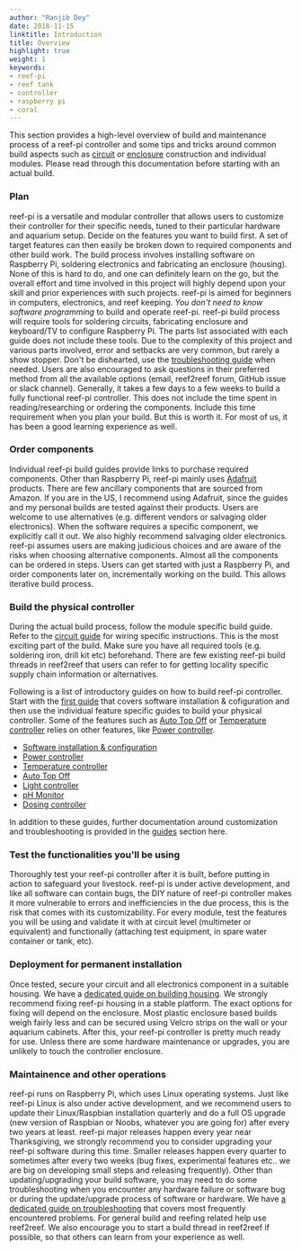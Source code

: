 ```yaml
---
author: "Ranjib Dey"
date: 2018-11-15
linktitle: Introduction
title: Overview
highlight: true
weight: 1
keywords:
- reef-pi
- reef tank
- controller
- raspberry pi
- coral
---
```


This section provides a high-level overview of build and maintenance process of a reef-pi controller and some tips and tricks around common build aspects such as [circuit](/guides/electronics) or [enclosure](/guides/housing) construction and individual modules. Please read through this documentation before starting with an actual build.

### Plan

reef-pi is a versatile and modular controller that allows users to customize their controller for their specific needs, tuned to their particular hardware and aquarium setup. Decide on the features you want to build first. A set of target features can then easily be broken down to required components and other build work. The build process involves installing software on Raspberry Pi, soldering electronics and fabricating an enclosure (housing). None of this is hard to do, and one can definitely learn on the go, but the overall effort and time involved in this project will highly depend upon your skill and prior experiences with such projects. reef-pi is aimed for beginners in computers, electronics, and reef keeping. *You don't need to know software programming* to build and operate reef-pi. reef-pi build process will require tools for soldering circuits, fabricating enclosure and keyboard/TV to configure Raspberry Pi. The parts list associated with each guide does not include these tools. Due to the complexity of this project and various parts involved, error and setbacks are very common, but rarely a show stopper. Don't be dishearted, use the [troubleshooting guide](/guides/troubleshooting/) when needed. Users are also encouraged to ask questions in their preferred method from all the available options (email, reef2reef forum, GitHub issue or slack channel). Generally, it takes a few days to a few weeks to build a fully functional reef-pi controller. This does not include the time spent in reading/researching or ordering the components. Include this time requirement when you plan your build. But this is worth it. For most of us, it has been a good learning experience as well.

### Order components

Individual reef-pi build guides provide links to purchase required components. Other than Raspberry Pi, reef-pi mainly uses [Adafruit](https://www.adafruit.com) products. There are few ancillary components that are sourced from Amazon. If you are in the US, I recommend using Adafruit, since the guides and my personal builds are tested against their products. Users are welcome to use alternatives (e.g. different vendors or salvaging older electronics). When the software requires a specific component, we explicitly call it out. We also highly recommend salvaging older electronics. reef-pi assumes users are making judicious choices and are aware of the risks when choosing alternative components. Almost all the components can be ordered in steps. Users can get started with just a Raspberry Pi, and order components later on, incrementally working on the build. This allows iterative build process.

### Build the physical controller

During the actual build process, follow the module specific build guide. Refer to the [circuit guide](/guides/electronics) for wiring specific instructions. This is the most exciting part of the build. Make sure you have all required tools (e.g. soldering iron, drill kit etc) beforehand. There are few existing reef-pi build threads in reef2reef that users can refer to for getting locality specific supply chain information or alternatives.

Following is a list of introductory guides on how to build reef-pi controller. Start with the [first guide](https://learn.adafruit.com/reef-pi-installation-and-configuration) that covers software installation & cofiguration and then use the individual feature specific guides to build your physical controller. Some of the features such as [Auto Top Off](https://learn.adafruit.com/reef-pi-water-level-controller) or [Temperature controller](https://learn.adafruit.com/reef-pi-guide-3-temperature-controller) relies on other features, like [Power controller](https://learn.adafruit.com/reef-pi-power-controller).

  - [Software installation & configuration](https://learn.adafruit.com/reef-pi-installation-and-configuration)
  - [Power controller](https://learn.adafruit.com/reef-pi-power-controller)
  - [Temperature controller](https://learn.adafruit.com/reef-pi-guide-3-temperature-controller)
  - [Auto Top Off]( https://learn.adafruit.com/reef-pi-water-level-controller)
  - [Light controller](https://learn.adafruit.com/reef-pi-lighting-controller)
  - [pH Monitor](https://learn.adafruit.com/reef-pi-guide-7-ph-monitoring)
  - [Dosing controller](https://learn.adafruit.com/reef-pi-guide-5-dosing-controller)

In addition to these guides, further documentation around customization and troubleshooting is provided in the [guides](/guides) section here.

### Test the functionalities you'll be using

Thoroughly test your reef-pi controller after it is built, before putting in action to safeguard your livestock. reef-pi is under active development, and like all software can contain bugs, the DIY nature of reef-pi controller makes it more vulnerable to errors and inefficiencies in the due process, this is the risk that comes with its customizability. For every module, test the features you will be using and validate it with at circuit level (multimeter or equivalent) and functionally (attaching test equipment, in spare water container or tank, etc).

### Deployment for permanent installation

Once tested, secure your circuit and all electronics component in a suitable housing. We have a [dedicated guide on building housing](/guides/housing). We strongly recommend fixing reef-pi housing in a stable platform. The exact options for fixing will depend on the enclosure. Most plastic enclosure based builds weigh fairly less and can be secured using Velcro strips on the wall or your aquarium cabinets. After this, your reef-pi controller is pretty much ready for use. Unless there are some hardware maintenance or upgrades, you are unlikely to touch the controller enclosure.

### Maintainence and other operations

reef-pi runs on Raspberry Pi, which uses Linux operating systems. Just like reef-pi Linux is also under active development, and we recommend users to update their Linux/Raspbian installation quarterly and do a full OS upgrade (new version of Raspbian or Noobs, whatever you are going for) after every two years at least. reef-pi major releases happen every year near Thanksgiving, we strongly recommend you to consider upgrading your reef-pi software during this time. Smaller releases happen every quarter to sometimes after every two weeks (bug fixes, experimental features etc.. we are big on developing small steps and releasing frequently).
Other than updating/upgrading your build software, you may need to do some troubleshooting when you encounter any hardware failure or software bug or during the update/upgrade process of software or hardware. We have [a dedicated guide on troubleshooting](/guides/troubleshooting) that covers most frequently encountered problems. For general build and reefing related help use reef2reef. We also encourage you to start a build thread in reef2reef if possible, so that others can learn from your experience as well.
